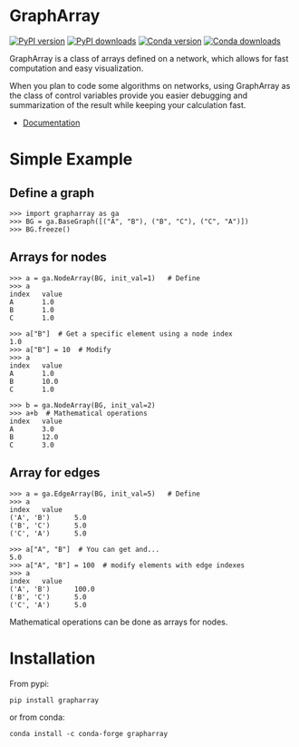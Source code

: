 # GraphArray

[![PyPI version](https://img.shields.io/pypi/v/grapharray)](https://pypi.org/project/grapharray/)
[![PyPI downloads](https://img.shields.io/pypi/dm/grapharray?color=blue&label=pypi%20downloads)](https://pypi.org/project/grapharray/)
[![Conda version](https://img.shields.io/conda/vn/conda-forge/grapharray.svg)](https://anaconda.org/conda-forge/grapharray/)
[![Conda downloads](https://img.shields.io/conda/dn/conda-forge/grapharray?label=conda-forge%20downloads)](https://anaconda.org/conda-forge/grapharray/)

GraphArray is a class of arrays defined on a network, which allows for 
fast computation and easy visualization.

When you plan to code some algorithms on networks, using GraphArray as the class
of control variables provide you easier debugging and summarization of the result
while keeping your calculation fast.

* [Documentation](https://geb-algebra.github.io/grapharray/)

# Simple Example

## Define a graph

```
>>> import grapharray as ga
>>> BG = ga.BaseGraph([("A", "B"), ("B", "C"), ("C", "A")])
>>> BG.freeze()
```

## Arrays for nodes
```
>>> a = ga.NodeArray(BG, init_val=1)   # Define
>>> a
index   value
A       1.0
B       1.0
C       1.0

>>> a["B"]  # Get a specific element using a node index
1.0
>>> a["B"] = 10  # Modify
>>> a
index   value
A       1.0
B       10.0
C       1.0

>>> b = ga.NodeArray(BG, init_val=2)
>>> a+b  # Mathematical operations
index   value
A       3.0
B       12.0
C       3.0
```

## Array for edges
```
>>> a = ga.EdgeArray(BG, init_val=5)   # Define
>>> a
index   value
('A', 'B')      5.0
('B', 'C')      5.0
('C', 'A')      5.0

>>> a["A", "B"]  # You can get and...
5.0
>>> a["A", "B"] = 100  # modify elements with edge indexes
>>> a
index   value
('A', 'B')      100.0
('B', 'C')      5.0
('C', 'A')      5.0

```
Mathematical operations can be done as arrays for nodes.

# Installation

From pypi:
```
pip install grapharray
```
or from conda:
```
conda install -c conda-forge grapharray
```


